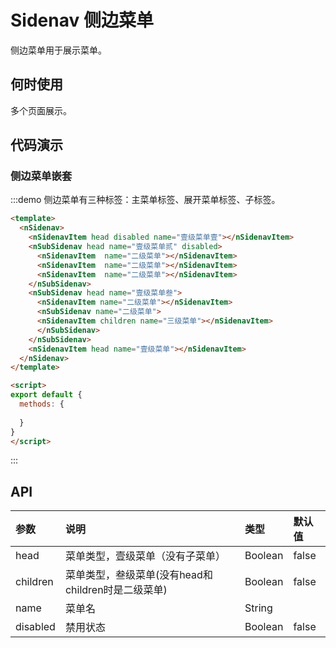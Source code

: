 # Sidenav 侧边菜单
侧边菜单用于展示菜单。

## 何时使用
多个页面展示。

## 代码演示

### 侧边菜单嵌套
:::demo 侧边菜单有三种标签：主菜单标签、展开菜单标签、子标签。
```html
<template>
  <nSidenav>
    <nSidenavItem head disabled name="壹级菜单壹"></nSidenavItem>
    <nSubSidenav head name="壹级菜单贰" disabled>
      <nSidenavItem  name="二级菜单"></nSidenavItem>
      <nSidenavItem  name="二级菜单"></nSidenavItem>
      <nSidenavItem  name="二级菜单"></nSidenavItem>
    </nSubSidenav>
    <nSubSidenav head name="壹级菜单叁">
      <nSidenavItem name="二级菜单"></nSidenavItem>
      <nSubSidenav name="二级菜单">
      <nSidenavItem children name="三级菜单"></nSidenavItem>
      </nSubSidenav>
    </nSubSidenav>
    <nSidenavItem head name="壹级菜单"></nSidenavItem>
  </nSidenav>
</template>

<script>
export default {
  methods: {
    
  }
}
</script>
```
:::

## API

| 参数 | 说明 | 类型 | 默认值 |
| :--- | :--- | :--- | :--- |
| head | 菜单类型，壹级菜单（没有子菜单） | Boolean | false |
| children | 菜单类型，叁级菜单(没有head和children时是二级菜单) | Boolean | false |
| name    | 菜单名 | String     |  |
| disabled    | 禁用状态 | Boolean     | false |